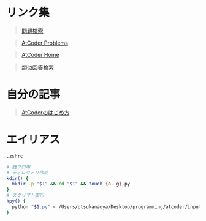 # リンク集
> [問題検索](https://andoryoto.github.io/WebApplication/searchapp/)

> [AtCoder Problems](https://kenkoooo.com/atcoder/#/table/naoya1)

> [AtCoder Home](https://atcoder.jp/home)

> [類似回答検索](https://atcoder-companions.kakira.dev/)

# 自分の記事
> [AtCoderのはじめ方](https://qiita.com/Naoya_pro/items/96fec49ba51ad2422eb8)

# エイリアス
`.zshrc`
```zsh
# 競プロ用
# ディレクトリ作成
kdir() {
  mkdir -p "$1" && cd "$1" && touch {a..g}.py
}
# スクリプト実行
kpy() {
  python "$1.py" < /Users/otsukanaoya/Desktop/programming/atcoder/input.txt
}
```
